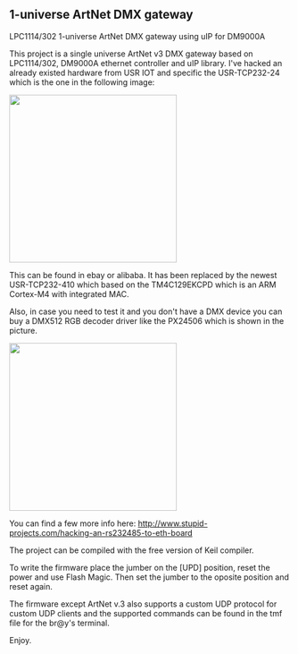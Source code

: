 1-universe ArtNet DMX gateway
----

LPC1114/302 1-universe ArtNet DMX gateway using uIP for DM9000A

This project is a single universe ArtNet v3 DMX gateway based on LPC1114/302, DM9000A ethernet controller and uIP library.
I've hacked an already existed hardware from USR IOT and specific the USR-TCP232-24 which is the one in the following image:

<img src="http://www.stupid-projects.com/wp-content/uploads/2017/10/USR-TCP232-24-300x300.jpg" width="300"/>

This can be found in ebay or alibaba. It has been replaced by the newest USR-TCP232-410 which based on the TM4C129EKCPD which is an ARM Cortex-M4 with integrated MAC.

Also, in case you need to test it and you don't have a DMX device you can buy a DMX512 RGB decoder driver like the PX24506 which is shown in the picture.

<img src="http://www.stupid-projects.com/wp-content/uploads/2017/10/PX24506-300x300.jpg" width="300"/>

You can find a few more info here:
http://www.stupid-projects.com/hacking-an-rs232485-to-eth-board

The project can be compiled with the free version of Keil compiler.

To write the firmware place the jumber on the [UPD] position, reset the power and use Flash Magic.
Then set the jumber to the oposite position and reset again.

The firmware except ArtNet v.3 also supports a custom UDP protocol for custom UDP clients and the supported
commands can be found in the tmf file for the br@y's terminal.

Enjoy.
